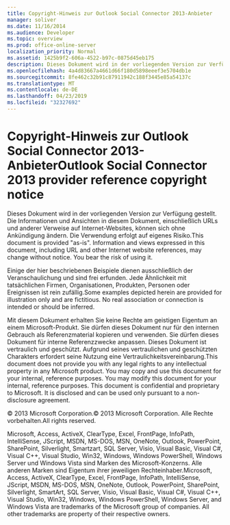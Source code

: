 ```yaml
---
title: Copyright-Hinweis zur Outlook Social Connector 2013-Anbieter
manager: soliver
ms.date: 11/16/2014
ms.audience: Developer
ms.topic: overview
ms.prod: office-online-server
localization_priority: Normal
ms.assetid: 1425b9f2-606a-4522-b97c-0875d45eb175
description: Dieses Dokument wird in der vorliegenden Version zur Verfügung gestellt. Informationen und Ansichten in diesem Dokument, einschließlich URL und andere Internetwebsiteverweise, können sich ohne vorherige Ankündigung ändern. Das Risiko der Produktnutzung liegt allein beim Nutzer.
ms.openlocfilehash: 4a4d83667a4661d66f180d5898eeef3e5704db1e
ms.sourcegitcommit: 8fe462c32b91c87911942c188f3445e85a54137c
ms.translationtype: MT
ms.contentlocale: de-DE
ms.lasthandoff: 04/23/2019
ms.locfileid: "32327692"
---
```

# <a name="outlook-social-connector-2013-provider-reference-copyright-notice"></a><span data-ttu-id="0e67c-105">Copyright-Hinweis zur Outlook Social Connector 2013-Anbieter</span><span class="sxs-lookup"><span data-stu-id="0e67c-105">Outlook Social Connector 2013 provider reference copyright notice</span></span>

<span data-ttu-id="0e67c-p102">Dieses Dokument wird in der vorliegenden Version zur Verfügung gestellt. Die Informationen und Ansichten in diesem Dokument, einschließlich URLs und anderer Verweise auf Internet-Websites, können sich ohne Ankündigung ändern. Die Verwendung erfolgt auf eigenes Risiko.</span><span class="sxs-lookup"><span data-stu-id="0e67c-p102">This document is provided "as-is". Information and views expressed in this document, including URL and other Internet website references, may change without notice. You bear the risk of using it.</span></span>
  
<span data-ttu-id="0e67c-p103">Einige der hier beschriebenen Beispiele dienen ausschließlich der Veranschaulichung und sind frei erfunden. Jede Ähnlichkeit mit tatsächlichen Firmen, Organisationen, Produkten, Personen oder Ereignissen ist rein zufällig.</span><span class="sxs-lookup"><span data-stu-id="0e67c-p103">Some examples depicted herein are provided for illustration only and are fictitious. No real association or connection is intended or should be inferred.</span></span>
  
<span data-ttu-id="0e67c-p104">Mit diesem Dokument erhalten Sie keine Rechte am geistigen Eigentum an einem Microsoft-Produkt. Sie dürfen dieses Dokument nur für den internen Gebrauch als Referenzmaterial kopieren und verwenden. Sie dürfen dieses Dokument für interne Referenzzwecke anpassen. Dieses Dokument ist vertraulich und geschützt. Aufgrund seines vertraulichen und geschützten Charakters erfordert seine Nutzung eine Vertraulichkeitsvereinbarung.</span><span class="sxs-lookup"><span data-stu-id="0e67c-p104">This document does not provide you with any legal rights to any intellectual property in any Microsoft product. You may copy and use this document for your internal, reference purposes. You may modify this document for your internal, reference purposes. This document is confidential and proprietary to Microsoft. It is disclosed and can be used only pursuant to a non-disclosure agreement.</span></span>
  
<span data-ttu-id="0e67c-116">© 2013 Microsoft Corporation.</span><span class="sxs-lookup"><span data-stu-id="0e67c-116">© 2013 Microsoft Corporation.</span></span> <span data-ttu-id="0e67c-117">Alle Rechte vorbehalten.</span><span class="sxs-lookup"><span data-stu-id="0e67c-117">All rights reserved.</span></span>
  
<span data-ttu-id="0e67c-p106">Microsoft, Access, ActiveX, ClearType, Excel, FrontPage, InfoPath, IntelliSense, JScript, MSDN, MS-DOS, MSN, OneNote, Outlook, PowerPoint, SharePoint, Silverlight, Smartzart, SQL Server, Visio, Visual Basic, Visual C#, Visual C++, Visual Studio, Win32, Windows, Windows PowerShell, Windows Server und Windows Vista sind Marken des Microsoft-Konzerns. Alle anderen Marken sind Eigentum ihrer jeweiligen Rechteinhaber.</span><span class="sxs-lookup"><span data-stu-id="0e67c-p106">Microsoft, Access, ActiveX, ClearType, Excel, FrontPage, InfoPath, IntelliSense, JScript, MSDN, MS-DOS, MSN, OneNote, Outlook, PowerPoint, SharePoint, Silverlight, SmartArt, SQL Server, Visio, Visual Basic, Visual C#, Visual C++, Visual Studio, Win32, Windows, Windows PowerShell, Windows Server, and Windows Vista are trademarks of the Microsoft group of companies. All other trademarks are property of their respective owners.</span></span>
  


